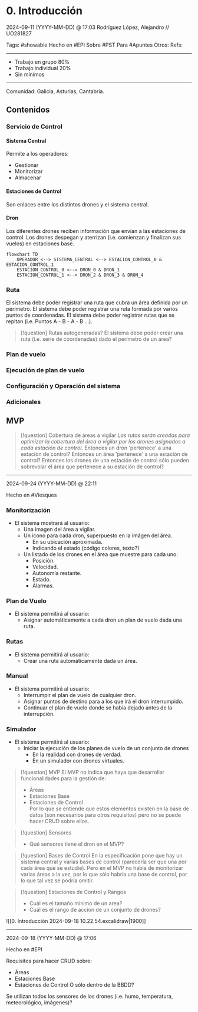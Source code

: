 # 0. Introducción
2024-09-11 (YYYY-MM-DD) @ 17:03
Rodríguez López, Alejandro // UO281827

Tags:
	#showable
	Hecho en #EPI
	Sobre #PST
	Para #Apuntes
	Otros:
	Refs:
 
<hr>

- Trabajo en grupo 80%
- Trabajo individual 20%
- Sin mínimos

<hr>

Comunidad: Galicia, Asturias, Cantabria.

## Contenidos

### Servicio de Control

#### Sistema Central

Permite a los operadores:
- Gestionar
- Monitorizar
- Almacenar

#### Estaciones de Control

Son enlaces entre los distintos drones y el sistema central.

#### Dron

Los diferentes drones reciben información que envían a las estaciones de control.
Los drones despegan y aterrizan (i.e. comienzan y finalizan sus vuelos) en estaciones base.

```mermaid
flowchart TD
	OPERADOR <--> SISTEMA_CENTRAL <--> ESTACION_CONTROL_0 & ESTACION_CONTROL_1
	ESTACION_CONTROL_0 <--> DRON_0 & DRON_1
	ESTACION_CONTROL_1 <--> DRON_2 & DRON_3 & DRON_4
```

### Ruta

El sistema debe poder registrar una ruta que cubra un área definida por un perímetro.
El sistema debe poder registrar una ruta formada por varios puntos de coordenadas.
El sistema debe poder registrar rutas que se repitan (i.e. Puntos A - B - A - B ...).

> [!question] Rutas autogeneradas?
> El sistema debe poder crear una ruta (i.e. serie de coordenadas) dado el perímetro de un área?

### Plan de vuelo

### Ejecución de plan de vuelo

### Configuración y Operación del sistema

### Adicionales

## MVP

> [!question] Cobertura de áreas a vigilar
> _Las rutas serán creadas para optimizar la cobertura del área a vigilar por los drones asignados a cada estación de control._
> Entonces un dron 'pertenece' a una estación de control?
> Entonces un área 'pertenece' a una estación de control?
> Entonces los drones de una estación de control sólo pueden sobrevolar el área que pertenece a su estación de control?

<hr>

2024-09-24 (YYYY-MM-DD) @ 22:11

Hecho en #Viesques

### Monitorización

- El sistema mostrará al usuario:
	- Una imagen del área a vigilar.
	- Un icono para cada dron, superpuesto en la imágen del área.
		- En su ubicación aproximada.
		- Indicando el estado (código colores, texto?)
	- Un listado de los drones en el área que muestre para cada uno:
		- Posición.
		- Velocidad.
		- Autonomía restante.
		- Estado.
		- Alarmas.

### Plan de Vuelo

- El sistema permitirá al usuario:
	- Asignar automáticamente a cada dron un plan de vuelo dada una ruta.

### Rutas

- El sistema permitirá al usuario:
	- Crear una ruta automáticamente dada un área.

### Manual

- El sistema permitirá al usuario:
	- Interrumpir el plan de vuelo de cualquier dron.
	- Asignar puntos de destino para a los que irá el dron interrumpido.
	- Continuar el plan de vuelo donde se había dejado antes de la interrupción.

### Simulador

- El sistema permitirá al usuario:
	- Iniciar la ejecución de los planes de vuelo de un conjunto de drones
		- En la realidad con drones de verdad.
		- En un simulador con drones virtuales.

> [!question] MVP
> El MVP no indica que haya que desarrollar funcionalidades para la gestión de:
> - Áreas
> - Estaciones Base
> - Estaciones de Control <br>
> Por lo que se entiende que estos elementos existen en la base de datos (son necesarios para otros requisitos) pero no se puede hacer CRUD sobre ellos.

> [!question] Sensores
> - Qué sensores tiene el dron en el MVP?

> [!question] Bases de Control
> En la especificación pone que hay un sistema central y varias bases de control (parecería ser que una por cada área que se estudie). Pero en el MVP no habla de monitorizar varias áreas a la vez, por lo que sólo habría una base de control, por lo que tal vez se podría omitir.

> [!question] Estaciones de Control y Rangos
> - Cuál es el tamaño mínimo de un area?
> - Cuál es el rango de accion de un conjunto de drones?

![[0. Introducción 2024-09-18 10.22.54.excalidraw|1900]]

<hr>

2024-09-18 (YYYY-MM-DD) @ 17:06

Hecho en #EPI

Requisitos para hacer CRUD sobre:
- Áreas
- Estaciones Base
- Estaciones de Control
O sólo dentro de la BBDD?

Se utilizan todos los sensores de los drones (i.e. humo, temperatura, meteorológico, imágenes)?
